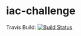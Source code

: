 # iac-challenge

Travis Build: [![Build Status](https://travis-ci.com/tobsval/iac-challenge.svg?branch=master)](https://travis-ci.com/tobsval/iac-challenge)
